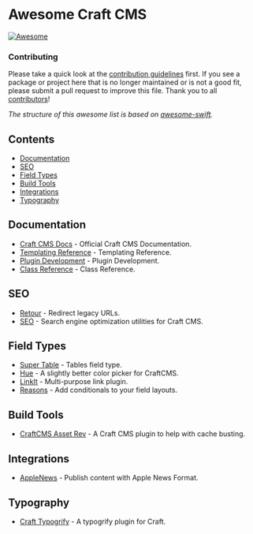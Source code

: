 # Awesome Craft CMS

[![Awesome](https://cdn.rawgit.com/sindresorhus/awesome/d7305f38d29fed78fa85652e3a63e154dd8e8829/media/badge.svg)](https://github.com/sindresorhus/awesome)

 
### Contributing

Please take a quick look at the [contribution guidelines](CONTRIBUTING.md) first. If you see a package or project here that is no longer maintained or is not a good fit, please submit a pull request to improve this file. Thank you to all [contributors](https://github.com/pbeck/awesome-craft/graphs/contributors)!

*The structure of this awesome list is based on [awesome-swift](https://github.com/matteocrippa/awesome-swift).*

## Contents

- [Documentation](#documentation)
- [SEO](#seo)
- [Field Types](#field-types)
- [Build Tools](#build-tools)
- [Integrations](#integrations)
- [Typography](#typography)

## Documentation

* [Craft CMS Docs](https://craftcms.com/docs/introduction) - Official Craft CMS Documentation.
* [Templating Reference](https://craftcms.com/docs/templating/global-variables) - Templating Reference.
* [Plugin Development](https://craftcms.com/docs/plugins/introduction) - Plugin Development.
* [Class Reference](https://craftcms.com/classreference) - Class Reference.

## SEO

* [Retour](https://github.com/nystudio107/retour) - Redirect legacy URLs.
* [SEO](https://github.com/ethercreative/seo) - Search engine optimization utilities for Craft CMS.

## Field Types

* [Super Table](https://github.com/engram-design/SuperTable) - Tables field type.
* [Hue](https://github.com/TopShelfCraft/Hue) - A slightly better color picker for CraftCMS.
* [LinkIt](https://github.com/fruitstudios/LinkIt) - Multi-purpose link plugin.
* [Reasons](https://github.com/mmikkel/Reasons-Craft) - Add conditionals to your field layouts.

## Build Tools

* [CraftCMS Asset Rev](https://github.com/clubstudioltd/craft-asset-rev) - A Craft CMS plugin to help with cache busting.

## Integrations

* [AppleNews](https://github.com/pixelandtonic/AppleNews) - Publish content with Apple News Format.

## Typography

* [Craft Typogrify](https://github.com/jamiepittock/craft-typogrify) - A typogrify plugin for Craft.

